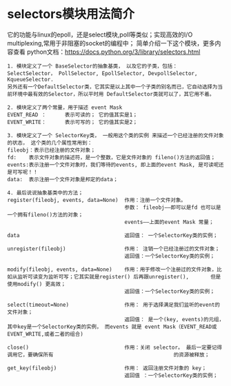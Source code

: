 # selectors模块用法简介

它的功能与linux的epoll，还是select模块,poll等类似；实现高效的I/O multiplexing,常用于非阻塞的socket的编程中； 简单介绍一下这个模块，更多内容查看 python文档：https://docs.python.org/3/library/selectors.html

    1. 模块定义了一个 BaseSelector的抽象基类， 以及它的子类，包括：SelectSelector， PollSelector, EpollSelector, DevpollSelector, KqueueSelector.    
    另外还有一个DefaultSelector类，它其实是以上其中一个子类的别名而已，它自动选择为当前环境中最有效的Selector，所以平时用 DefaultSelector类就可以了，其它用不着。
    
    2. 模块定义了两个常量，用于描述 event Mask
    EVENT_READ ：      表示可读的； 它的值其实是1；
    EVENT_WRITE：      表示可写的； 它的值其实是2；
    
    3. 模块定义了一个 SelectorKey类， 一般用这个类的实例 来描述一个已经注册的文件对象的状态， 这个类的几个属性常用到：
    fileobj：表示已经注册的文件对象；
    fd:    表示文件对象的描述符，是一个整数，它是文件对象的 fileno()方法的返回值；
    events:表示注册一个文件对象时，我们等待的events, 即上面的event Mask, 是可读呢还是可写呢！！
    data:  表示注册一个文件对象是邦定的data；
    
    4. 最后说说抽象基类中的方法；
    register(fileobj, events, data=None)  作用：注册一个文件对象。
                                          参数： fileobj——即可以是fd 也可以是一个拥有fileno()方法的对象； 
                                          events——上面的event Mask 常量；

    data                                  返回值： 一个SelectorKey类的实例；

    unregister(fileobj)                   作用： 注销一个已经注册过的文件对象；
                                          返回值：一个SelectorKey类的实例；

    modify(fileobj, events, data=None)    作用：用于修改一个注册过的文件对象，比如从监听可读变为监听可写；它其实就是register() 后再跟unregister(),       但是使用modify() 更高效；
                                          返回值：一个SelectorKey类的实例；
    
    select(timeout=None)                  作用： 用于选择满足我们监听的event的文件对象；
                                          返回值： 是一个(key, events)的元组， 其中key是一个SelectorKey类的实例， 而events 就是 event Mask（EVENT_READ或EVENT_WRITE,或者二者的组合)
    
    close()                               作用：关闭 selector。 最后一定要记得调用它，要确保所有                                       的资源被释放；
    
    get_key(fileobj)                      作用： 返回注册文件对象的 key；
                                          返回值 ：一个SelectorKey类的实例；